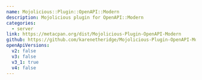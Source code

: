 ```yaml
---
name: Mojolicious::Plugin::OpenAPI::Modern
description: Mojolicious plugin for OpenAPI::Modern
categories:
  - server
link: https://metacpan.org/dist/Mojolicious-Plugin-OpenAPI-Modern
github: https://github.com/karenetheridge/Mojolicious-Plugin-OpenAPI-Modern
openApiVersions:
  v2: false
  v3: false
  v3_1: true
  v4: false
---
```

